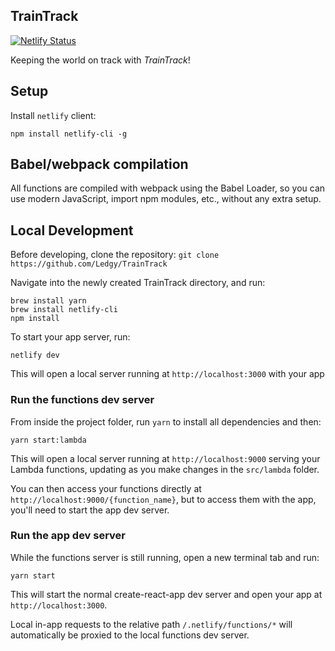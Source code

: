 ## TrainTrack

[![Netlify Status](https://api.netlify.com/api/v1/badges/56e7dcca-dca3-4516-bfec-a1fead6ee773/deploy-status)](https://app.netlify.com/sites/train-track/deploys)

Keeping the world on track with _TrainTrack_!

## Setup

Install `netlify` client:

```
npm install netlify-cli -g
```

## Babel/webpack compilation

All functions are compiled with webpack using the Babel Loader, so you can use modern JavaScript, import npm modules, etc., without any extra setup.


## Local Development

Before developing, clone the repository:
```git clone https://github.com/Ledgy/TrainTrack```

Navigate into the newly created TrainTrack directory, and run:
```
brew install yarn
brew install netlify-cli
npm install
```

To start your app server, run:
```
netlify dev
```

This will open a local server running at `http://localhost:3000` with your app

### Run the functions dev server

From inside the project folder, run `yarn` to install all dependencies and then:

```
yarn start:lambda
```

This will open a local server running at `http://localhost:9000` serving your Lambda functions, updating as you make changes in the `src/lambda` folder.

You can then access your functions directly at `http://localhost:9000/{function_name}`, but to access them with the app, you'll need to start the app dev server.

### Run the app dev server

While the functions server is still running, open a new terminal tab and run:

```
yarn start
```

This will start the normal create-react-app dev server and open your app at `http://localhost:3000`.

Local in-app requests to the relative path `/.netlify/functions/*` will automatically be proxied to the local functions dev server.
